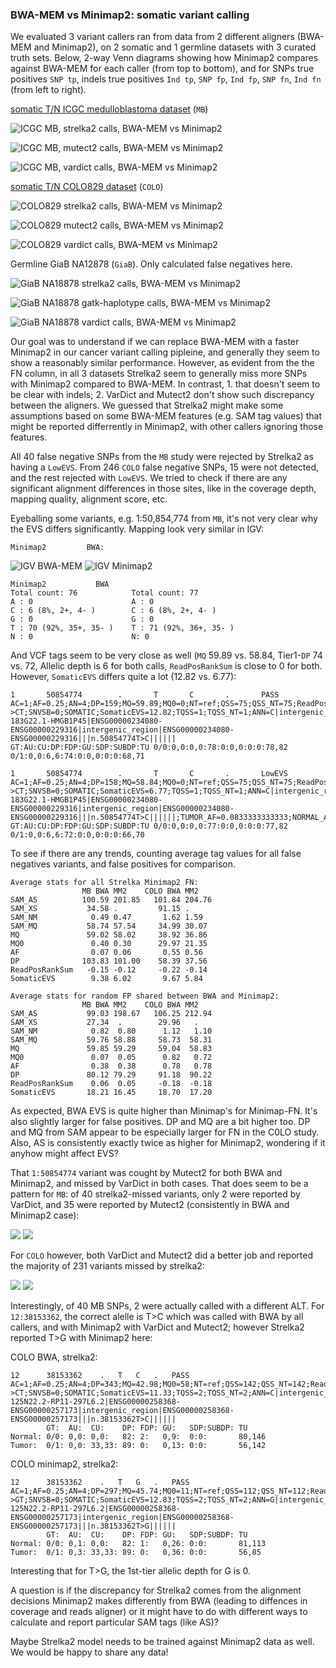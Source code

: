 ### BWA-MEM vs Minimap2: somatic variant calling 

We evaluated 3 variant callers ran from data from 2 different aligners (BWA-MEM and Minimap2), on 2 somatic and 1 germline datasets with 3 curated truth sets. Below, 2-way Venn diagrams showing how Minimap2 compares against BWA-MEM for each caller (from top to bottom), and for SNPs true positives `SNP tp`, indels true positives `Ind tp`, `SNP fp`, `Ind fp`, `SNP fn`, `Ind fn` (from left to right).

[somatic T/N ICGC medulloblastoma dataset](https://www.nature.com/articles/ncomms10001) (`MB`)

![ICGC MB, strelka2 calls, BWA-MEM vs Minimap2](img/mb_strelka2.png)

![ICGC MB, mutect2 calls, BWA-MEM vs Minimap2](img/mb_mutect2.png)

![ICGC MB, vardict calls, BWA-MEM vs Minimap2](img/mb_vardict.png)

[somatic T/N COLO829 dataset](https://www.ncbi.nlm.nih.gov/pmc/articles/PMC4837349) (`COLO`)

![COLO829 strelka2 calls, BWA-MEM vs Minimap2](img/colo_strelka2.png)

![COLO829 mutect2 calls, BWA-MEM vs Minimap2](img/colo_mutect2.png)

![COLO829 vardict calls, BWA-MEM vs Minimap2](img/colo_vardict.png)

Germline GiaB NA12878 (`GiaB`). Only calculated false negatives here.

![GiaB NA18878 strelka2 calls, BWA-MEM vs Minimap2](img/giab_strelka2.png)

![GiaB NA18878 gatk-haplotype calls, BWA-MEM vs Minimap2](img/giab_gatk.png)

![GiaB NA18878 vardict calls, BWA-MEM vs Minimap2](img/giab_vardict.png)

Our goal was to understand if we can replace BWA-MEM with a faster Minimap2 in our cancer variant calling pipleine, and generally they seem to show a reasonably similar performance. However, as evident from the the FN column, in all 3 datasets Strelka2 seem to generally miss more SNPs with Minimap2 compared to BWA-MEM. In contrast, 1. that doesn't seem to be clear with indels; 2. VarDict and Mutect2 don't show such discrepancy between the aligners. We guessed that Strelka2 might make some assumptions based on some BWA-MEM features (e.g. SAM tag values) that might be reported differrently in Minimap2, with other callers ignoring those features.

All 40 false negative SNPs from the `MB` study were rejected by Strelka2 as having a `LowEVS`. From 246 `COLO` false negative SNPs, 15 were not detected, and the rest rejected with `LowEVS`. We tried to check if there are any significant alignment differences in those sites, like in the coverage depth, mapping quality, alignment score, etc. 

Eyeballing some variants, e.g. 1:50,854,774 from `MB`, it's not very clear why the EVS differs significantly. Mapping look very similar in IGV: 
```
Minimap2         BWA:
```
![IGV BWA-MEM](img/igv_bwa.png) ![IGV Minimap2](img/igv_minimap2.png)
```   
Minimap2       	   BWA   
Total count: 76            Total count: 77   
A : 0                      A : 0 
C : 6 (8%, 2+, 4- )        C : 6 (8%, 2+, 4- ) 
G : 0                      G : 0 
T : 70 (92%, 35+, 35- )    T : 71 (92%, 36+, 35- )
N : 0                      N: 0
```

And VCF tags seem to be very close as well (`MQ` 59.89 vs. 58.84, Tier1-`DP` 74 vs. 72, Allelic depth is 6 for both calls, `ReadPosRankSum` is close to 0 for both. However, `SomaticEVS` differs quite a lot (12.82 vs. 6.77):
``` Strelka2 BWA (batch1-strelka2-annotated-bwa.vcf.gz)
1       50854774        .       T       C       .       PASS    AC=1;AF=0.25;AN=4;DP=159;MQ=59.89;MQ0=0;NT=ref;QSS=75;QSS_NT=75;ReadPosRankSum=-0.14;SGT=TT->CT;SNVSB=0;SOMATIC;SomaticEVS=12.82;TQSS=1;TQSS_NT=1;ANN=C|intergenic_region|MODIFIER|RP11-183G22.1-HMGB1P45|ENSG00000234080-ENSG00000229316|intergenic_region|ENSG00000234080-ENSG00000229316|||n.50854774T>C||||||     GT:AU:CU:DP:FDP:GU:SDP:SUBDP:TU 0/0:0,0:0,0:78:0:0,0:0:0:78,82  0/1:0,0:6,6:74:0:0,0:0:0:68,71
```
``` Strelka2 Minimap2 (mb_strelka_snp_uniq_fn.normalised.vcf.gz)
1       50854774        .       T       C       .       LowEVS  AC=1;AF=0.25;AN=4;DP=158;MQ=58.84;MQ0=0;NT=ref;QSS=75;QSS_NT=75;ReadPosRankSum=-0.03;SGT=TT->CT;SNVSB=0;SOMATIC;SomaticEVS=6.77;TQSS=1;TQSS_NT=1;ANN=C|intergenic_region|MODIFIER|RP11-183G22.1-HMGB1P45|ENSG00000234080-ENSG00000229316|intergenic_region|ENSG00000234080-ENSG00000229316|||n.50854774T>C||||||;TUMOR_AF=0.0833333333333;NORMAL_AF=0.0;TUMOR_DP=72;NORMAL_DP=77;TUMOR_MQ=58.84000015258789     GT:AU:CU:DP:FDP:GU:SDP:SUBDP:TU 0/0:0,0:0,0:77:0:0,0:0:0:77,82  0/1:0,0:6,6:72:0:0,0:0:0:66,70
```

To see if there are any trends, counting average tag values for all false negatives variants, and false positives for comparison.

```
Average stats for all Strelka Minimap2 FN:
                MB BWA MM2    COLO BWA MM2
SAM_AS          100.59 201.85   101.84 204.76
SAM_XS           34.58 .         91.15 .
SAM_NM            0.49 0.47       1.62 1.59
SAM_MQ           58.74 57.54     34.99 30.07
MQ               59.02 58.02     38.92 36.86
MQ0               0.40 0.30      29.97 21.35
AF                0.07 0.06       0.55 0.56
DP              103.83 101.00    58.39 37.56
ReadPosRankSum   -0.15 -0.12     -0.22 -0.14
SomaticEVS        9.38 6.02       9.67 5.84
```

```
Average stats for random FP shared between BWA and Minimap2:
                MB BWA MM2    COLO BWA MM2
SAM_AS           99.03 198.67   106.25 212.94
SAM_XS           27.34  .        29.96   .
SAM_NM            0.82  0.80      1.12   1.10
SAM_MQ           59.76 58.88     58.73  58.31
MQ               59.85 59.29     59.04  58.83
MQ0               0.07  0.05      0.82   0.72
AF                0.38  0.38      0.78   0.78
DP               80.12 79.29     91.18  90.22
ReadPosRankSum    0.06  0.05     -0.18  -0.18
SomaticEVS       18.21 16.45     18.70  17.20
```
As expected, BWA EVS is quite higher than Minimap's for Minimap-FN. It's also slightly larger for false positives. DP and MQ are a bit higher too. DP and MQ from SAM appear to be especially larger for FN in the C0LO study. Also, AS is consistently exactly twice as higher for Minimap2, wondering if it anyhow might affect EVS?

That `1:50854774` variant was cought by Mutect2 for both BWA and Minimap2, and missed by VarDict in both cases. That does seem to be a pattern for `MB`: of 40 strelka2-missed variants, only 2 were reported by VarDict, and 35 were reported by Mutect2 (consistently in BWA and Minimap2 case):

![](img/mb_40.png) ![](img/mb_40_3way.png) 

For `COLO` however, both VarDict and Mutect2 did a better job and reported the majority of 231 variants missed by strelka2:

![](img/colo_231.png) ![](img/colo_231_3way.png)

Interestingly, of 40 MB SNPs, 2 were actually called with a different ALT. For `12:38153362`, the correct alelle is T>C which was called with BWA by all callers, and with Minimap2 with VarDict and Mutect2; however Strelka2 reported T>G with Minimap2 here:

COLO BWA, strelka2:
```
12		38153362	.	T	C	.	PASS	AC=1;AF=0.25;AN=4;DP=343;MQ=42.98;MQ0=58;NT=ref;QSS=142;QSS_NT=142;ReadPosRankSum=-0.47;SGT=TT->CT;SNVSB=0;SOMATIC;SomaticEVS=11.33;TQSS=2;TQSS_NT=2;ANN=C|intergenic_region|MODIFIER|RP11-125N22.2-RP11-297L6.2|ENSG00000258368-ENSG00000257173|intergenic_region|ENSG00000258368-ENSG00000257173|||n.38153362T>C||||||	
        GT:  AU:  CU:    DP: FDP: GU:   SDP:SUBDP: TU	
Normal: 0/0: 0,0: 0,0:   82: 2:   0,9:  0:0:       80,146	
Tumor:  0/1: 0,0: 33,33: 89: 0:   0,13: 0:0:       56,142
```
COLO minimap2, strelka2:
```
12		38153362	.	T	G	.	PASS	AC=1;AF=0.25;AN=4;DP=297;MQ=45.74;MQ0=11;NT=ref;QSS=112;QSS_NT=112;ReadPosRankSum=-0.47;SGT=TT->GT;SNVSB=0;SOMATIC;SomaticEVS=12.83;TQSS=2;TQSS_NT=2;ANN=G|intergenic_region|MODIFIER|RP11-125N22.2-RP11-297L6.2|ENSG00000258368-ENSG00000257173|intergenic_region|ENSG00000258368-ENSG00000257173|||n.38153362T>G||||||	
        GT:  AU:  CU:    DP: FDP: GU:   SDP:SUBDP: TU	
Normal: 0/0: 0,1: 0,0:   82: 1:   0,26: 0:0:       81,113	
Tumor:  0/1: 0,3: 33,33: 89: 0:   0,36: 0:0:       56,85         
```
Interesting that for T>G, the 1st-tier allelic depth for G is 0.

A question is if the discrepancy for Strelka2 comes from the alignment decisions Minimap2 makes differently from BWA (leading to diffences in coverage and reads aligner) or it might have to do with different ways to calculate and report particular SAM tags (like AS)?

Maybe Strelka2 model needs to be trained against Minimap2 data as well. We would be happy to share any data!

